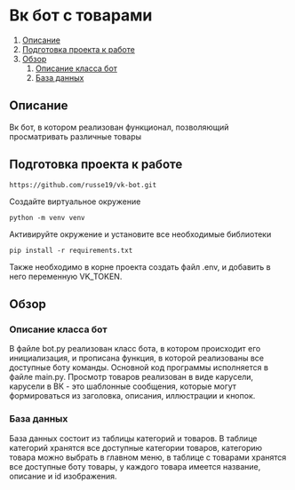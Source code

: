# Вк бот с товарами

1. [Описание](#introduction)
2. [Подготовка проекта к работе](#paragraph1)
3. [Обзор](#paragraph2)
    1. [Описание класса бот](#subparagraph1)
    2. [База данных](#subparagraph2)


## Описание <a name="introduction"></a>
Вк бот, в котором реализован функционал, позволяющий просматривать различные товары

## Подготовка проекта к работе <a name="paragraph1"></a>

```
https://github.com/russe19/vk-bot.git
```

Создайте виртуальное окружение

```
python -m venv venv
```

Активируйте окружение и установите все необходимые библиотеки

```
pip install -r requirements.txt
```
Также необходимо в корне проекта создать файл .env, и добавить в него переменную VK_TOKEN.

## Обзор <a name="paragraph2"></a>
### Описание класса бот <a name="subparagraph1"></a>
В файле bot.py реализован класс бота, в котором происходит его инициализация, и прописана функция, в которой реализованы все доступные боту команды. Основной код программы исполняется в файле main.py. Просмотр товаров реализован в виде карусели, карусели в ВК - это шаблонные сообщения, которые могут формироваться из заголовка, описания, иллюстрации и кнопок.
### База данных <a name="subparagraph2"></a>
База данных состоит из таблицы категорий и товаров. В таблице категорий хранятся все доступные категории товаров, категорию товара можно выбрать в главном меню, в таблице с товарами хранятся все доступные боту товары, у каждого товара имеется название, описание и id изображения.
